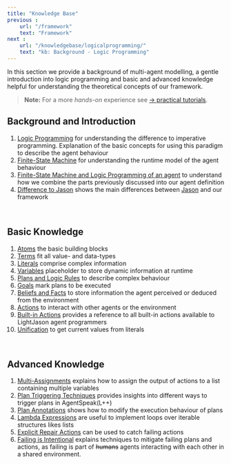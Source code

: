 ```yaml
---
title: "Knowledge Base"
previous :
    url: "/framework"
    text: "Framework"
next :
    url: "/knowledgebase/logicalprogramming/"
    text: "kb: Background - Logic Programming"
---
```


In this section we provide a background of multi-agent modelling, a gentle introduction into logic programming and basic and advanced knowledge helpful for understanding the theoretical concepts of our framework.

<!--more-->

> **Note:** For a more *hands-on* experience see [&#8594; practical tutorials](/tutorials).

## Background and Introduction
  1. [Logic Programming](logicalprogramming) for understanding the difference to imperative programming. Explanation of the basic concepts for using this paradigm to describe the agent behaviour
  2. [Finite-State Machine](finitestatemachine) for understanding the runtime model of the agent behaviour
  3. [Finite-State Machine and Logic Programming of an agent](agent) to understand how we combine the parts previously discussed into our agent definition
  4. [Difference to Jason](differencetojason) shows the main differences between [Jason](http://jason.sourceforge.net) and our framework


<br>

## Basic Knowledge
  1. [Atoms](atoms) the basic building blocks
  2. [Terms](terms) fit all value- and data-types
  3. [Literals](literals) comprise complex information
  4. [Variables](variables) placeholder to store dynamic information at runtime
  5. [Plans and Logic Rules](plansandrules) to describe complex behaviour
  6. [Goals](goals) mark plans to be executed
  7. [Beliefs and Facts](beliefsandfacts) to store information the agent perceived or deduced from the environment
  8. [Actions](actions) to interact with other agents or the environment
  9. [Built-in Actions](builtinactions) provides a reference to all built-in actions available to LightJason agent programmers
  10. [Unification](unification) to get current values from literals

<br>

## Advanced Knowledge
  1. [Multi-Assignments](multiassignments) explains how to assign the output of actions to a list containing multiple variables
  2. [Plan Triggering Techniques](triggering) provides insights into different ways to trigger plans in AgentSpeak(L++)
  3. [Plan Annotations](annotations) shows how to modify the execution behaviour of plans
  4. [Lambda Expressions](lambdaexpressions) are useful to implement loops over iterable structures likes lists
  5. [Explicit Repair Actions](repairactions) can be used to catch failing actions
  6. [Failing is Intentional](failing) explains techniques to mitigate failing plans and actions, as failing is part of ~~humans~~ agents interacting with each other in a shared environment.
